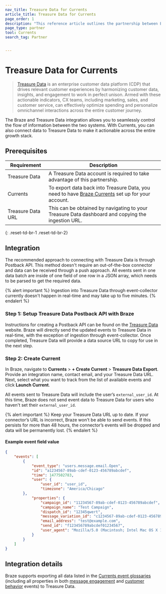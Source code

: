```yaml
---
nav_title: Treasure Data for Currents
article_title: Treasure Data for Currents
page_order: 1
description: "This reference article outlines the partnership between Braze Currents and Treasure Data, an enterprise customer data platform that allows you to write job results directly to Braze."
page_type: partner
tool: Currents
search_tag: Partner


---
```



# Treasure Data for Currents


> [Treasure Data][1] is an enterprise customer data platform (CDP) that drives relevant customer experiences by harmonizing customer data, insights, and engagement to work in perfect unison. Armed with these actionable indicators, CX teams, including marketing, sales, and customer service, can effectively optimize spending and personalize omnichannel interactions across the entire customer journey.

The Braze and Treasure Data integration allows you to seamlessly control the flow of information between the two systems. With Currents, you can also connect data to Treasure Data to make it actionable across the entire growth stack.


## Prerequisites


| Requirement | Description |
| ----------- | ----------- |
| Treasure Data | A Treasure Data account is required to take advantage of this partnership. |
| Currents | To export data back into Treasure Data, you need to have [Braze Currents][2] set up for your account. |
| Treasure Data URL | This can be obtained by navigating to your Treasure Data dashboard and copying the ingestion URL.|
{: .reset-td-br-1 .reset-td-br-2}


## Integration


The recommended approach to connecting with Treasure Data is through Postback API. This method doesn't require an out-of-the-box connector and data can be received through a push approach. All events sent in one data batch are inside of one field of one row in a JSON array, which needs to be parsed to get the required data.


{% alert important %}
Ingestion into Treasure Data through event-collector currently doesn't happen in real-time and may take up to five minutes.
{% endalert %}


### Step 1: Setup Treasure Data Postback API with Braze


Instructions for creating a Postback API can be found on the [Treasure Data][3] website. Braze will directly send the updated events to Treasure Data in real-time, with the exception of ingestion through event-collector. Once completed, Treasure Data will provide a data source URL to copy for use in the next step.


### Step 2: Create Current


In Braze, navigate to **Currents** > **+ Create Current** > **Treasure Data Export**. Provide an integration name, contact email, and your Treasure Data URL. Next, select what you want to track from the list of available events and click **Launch Current**.


All events sent to Treasure Data will include the user’s `external_user_id`. At this time, Braze does not send event data to Treasure Data for users who haven't set their `external_user_id`.


{% alert important %}
Keep your Treasure Data URL up to date. If your connector’s URL is incorrect, Braze won't be able to send events. If this persists for more than 48 hours, the connector’s events will be dropped and data will be permanently lost.
{% endalert %}


#### Example event field value
```json
{
    "events": [
        {
            "event_type": "users.message.email.Open",
            "id": "a1234567-89ab-cdef-0123-456789abcdef",
            "time": 1477502783,
            "user": {
                "user_id": "user_id",
                "timezone": "America/Chicago"
        },
            "properties": {
                "campaign_id": "11234567-89ab-cdef-0123-456789abcdef",
                "campaign_name": "Test Campaign",
                "dispatch_id": "12345qwert",
                "message_variation_id": "c1234567-89ab-cdef-0123-456789abcdef",
                "email_address": "test@example.com",
                "send_id": "f123456789abcdef01234567",
                "user_agent": "Mozilla/5.0 (Macintosh; Intel Mac OS X 10_13_5) AppleWebKit/537.36 (KHTML, like Gecko) Chrome/67.0.3396.99 Safari/537.36"
            }
        }
    ]
}
```


## Integration details


Braze supports exporting all data listed in the [Currents event glossaries]({{site.baseurl}}/user_guide/data_and_analytics/braze_currents) (including all properties in both [message engagement]({{site.baseurl}}/user_guide/data_and_analytics/braze_currents/event_glossary/message_engagement_events/) and [customer behavior]({{site.baseurl}}/user_guide/data_and_analytics/braze_currents/event_glossary/customer_behavior_events/) events) to Treasure Data.




[1]: https://www.treasuredata.com/
[2]: {{site.baseurl}}/user_guide/data_and_analytics/braze_currents/#access-currents
[3]: https://docs.treasuredata.com/display/public/PD/Postback+API